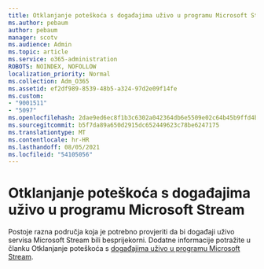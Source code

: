 ```yaml
---
title: Otklanjanje poteškoća s događajima uživo u programu Microsoft Stream
ms.author: pebaum
author: pebaum
manager: scotv
ms.audience: Admin
ms.topic: article
ms.service: o365-administration
ROBOTS: NOINDEX, NOFOLLOW
localization_priority: Normal
ms.collection: Adm_O365
ms.assetid: ef2df989-8539-48b5-a324-97d2e09f14fe
ms.custom:
- "9001511"
- "5097"
ms.openlocfilehash: 2dae9ed6ec8f1b3c6302a042364db6e5509e02c64b45b9ffd4bdf567fdd97298
ms.sourcegitcommit: b5f7da89a650d2915dc652449623c78be6247175
ms.translationtype: MT
ms.contentlocale: hr-HR
ms.lasthandoff: 08/05/2021
ms.locfileid: "54105056"
---
```

# <a name="troubleshooting-live-events-in-microsoft-stream"></a>Otklanjanje poteškoća s događajima uživo u programu Microsoft Stream

Postoje razna područja koja je potrebno provjeriti da bi događaji uživo servisa Microsoft Stream bili besprijekorni. Dodatne informacije potražite u članku Otklanjanje poteškoća s [događajima uživo u programu Microsoft Stream](/stream/live-event-troubleshooting).
